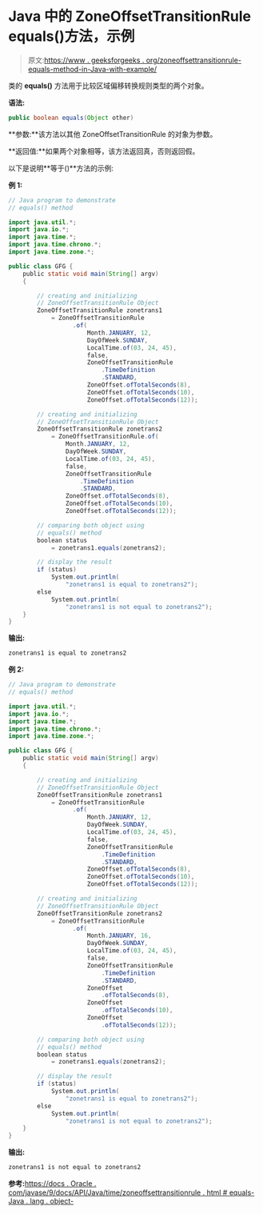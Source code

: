 # Java 中的 ZoneOffsetTransitionRule equals()方法，示例

> 原文:[https://www . geeksforgeeks . org/zoneoffsettransitionrule-equals-method-in-Java-with-example/](https://www.geeksforgeeks.org/zoneoffsettransitionrule-equals-method-in-java-with-example/)

类的 **equals()** 方法用于比较区域偏移转换规则类型的两个对象。

**语法:**

```java
public boolean equals(Object other)
```

**参数:**该方法以其他 ZoneOffsetTransitionRule 的对象为参数。

**返回值:**如果两个对象相等，该方法返回真，否则返回假。

以下是说明**等于()**方法的示例:

**例 1:**

```java
// Java program to demonstrate
// equals() method

import java.util.*;
import java.io.*;
import java.time.*;
import java.time.chrono.*;
import java.time.zone.*;

public class GFG {
    public static void main(String[] argv)
    {

        // creating and initializing
        // ZoneOffsetTransitionRule Object
        ZoneOffsetTransitionRule zonetrans1
            = ZoneOffsetTransitionRule
                  .of(
                      Month.JANUARY, 12,
                      DayOfWeek.SUNDAY,
                      LocalTime.of(03, 24, 45),
                      false,
                      ZoneOffsetTransitionRule
                          .TimeDefinition
                          .STANDARD,
                      ZoneOffset.ofTotalSeconds(8),
                      ZoneOffset.ofTotalSeconds(10),
                      ZoneOffset.ofTotalSeconds(12));

        // creating and initializing
        // ZoneOffsetTransitionRule Object
        ZoneOffsetTransitionRule zonetrans2
            = ZoneOffsetTransitionRule.of(
                Month.JANUARY, 12,
                DayOfWeek.SUNDAY,
                LocalTime.of(03, 24, 45),
                false,
                ZoneOffsetTransitionRule
                    .TimeDefinition
                    .STANDARD,
                ZoneOffset.ofTotalSeconds(8),
                ZoneOffset.ofTotalSeconds(10),
                ZoneOffset.ofTotalSeconds(12));

        // comparing both object using
        // equals() method
        boolean status
            = zonetrans1.equals(zonetrans2);

        // display the result
        if (status)
            System.out.println(
                "zonetrans1 is equal to zonetrans2");
        else
            System.out.println(
                "zonetrans1 is not equal to zonetrans2");
    }
}
```

**输出:**

```java
zonetrans1 is equal to zonetrans2

```

**例 2:**

```java
// Java program to demonstrate
// equals() method

import java.util.*;
import java.io.*;
import java.time.*;
import java.time.chrono.*;
import java.time.zone.*;

public class GFG {
    public static void main(String[] argv)
    {

        // creating and initializing
        // ZoneOffsetTransitionRule Object
        ZoneOffsetTransitionRule zonetrans1
            = ZoneOffsetTransitionRule
                  .of(
                      Month.JANUARY, 12,
                      DayOfWeek.SUNDAY,
                      LocalTime.of(03, 24, 45),
                      false,
                      ZoneOffsetTransitionRule
                          .TimeDefinition
                          .STANDARD,
                      ZoneOffset.ofTotalSeconds(8),
                      ZoneOffset.ofTotalSeconds(10),
                      ZoneOffset.ofTotalSeconds(12));

        // creating and initializing
        // ZoneOffsetTransitionRule Object
        ZoneOffsetTransitionRule zonetrans2
            = ZoneOffsetTransitionRule
                  .of(
                      Month.JANUARY, 16,
                      DayOfWeek.SUNDAY,
                      LocalTime.of(03, 24, 45),
                      false,
                      ZoneOffsetTransitionRule
                          .TimeDefinition
                          .STANDARD,
                      ZoneOffset
                          .ofTotalSeconds(8),
                      ZoneOffset
                          .ofTotalSeconds(10),
                      ZoneOffset
                          .ofTotalSeconds(12));

        // comparing both object using
        // equals() method
        boolean status
            = zonetrans1.equals(zonetrans2);

        // display the result
        if (status)
            System.out.println(
                "zonetrans1 is equal to zonetrans2");
        else
            System.out.println(
                "zonetrans1 is not equal to zonetrans2");
    }
}
```

**输出:**

```java
zonetrans1 is not equal to zonetrans2

```

**参考:**[https://docs . Oracle . com/javase/9/docs/API/Java/time/zoneoffsettransitionrule . html # equals-Java . lang . object-](https://docs.oracle.com/javase/9/docs/api/java/time/zone/ZoneOffsetTransitionRule.html#equals-java.lang.Object-)